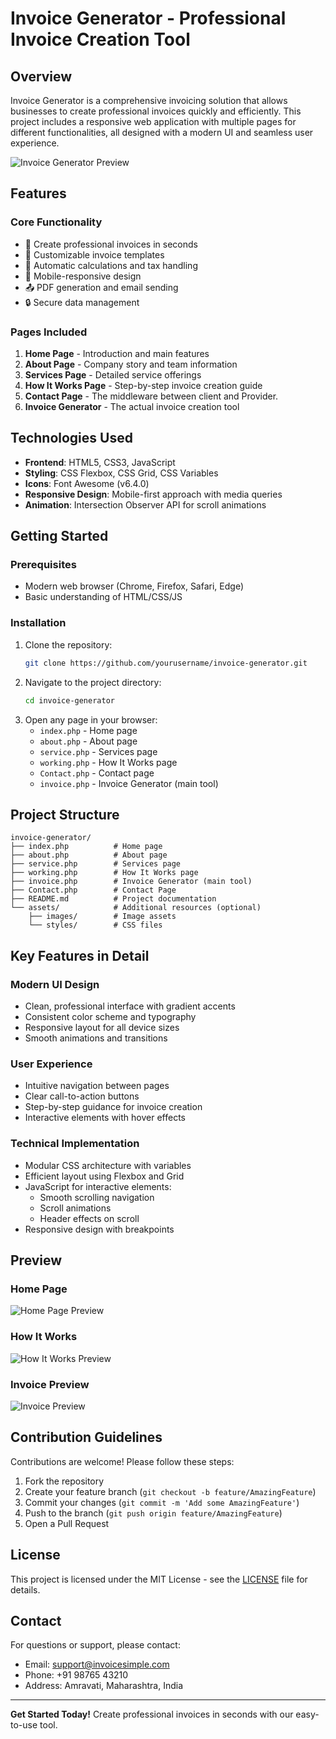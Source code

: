 # Invoice Generator - Professional Invoice Creation Tool

## Overview

Invoice Generator is a comprehensive invoicing solution that allows businesses to create professional invoices quickly and efficiently. This project includes a responsive web application with multiple pages for different functionalities, all designed with a modern UI and seamless user experience.

![Invoice Generator Preview](https://images.unsplash.com/photo-1600880292089-90a7e086ee0c?auto=format&fit=crop&w=1200&h=600&q=80)

## Features

### Core Functionality

- 🚀 Create professional invoices in seconds
- 💼 Customizable invoice templates
- 🔢 Automatic calculations and tax handling
- 📱 Mobile-responsive design
- 📤 PDF generation and email sending
- 🔒 Secure data management

### Pages Included

1. **Home Page** - Introduction and main features
2. **About Page** - Company story and team information
3. **Services Page** - Detailed service offerings
4. **How It Works Page** - Step-by-step invoice creation guide
5. **Contact Page** - The middleware between client and Provider.
6. **Invoice Generator** - The actual invoice creation tool

## Technologies Used

- **Frontend**: HTML5, CSS3, JavaScript
- **Styling**: CSS Flexbox, CSS Grid, CSS Variables
- **Icons**: Font Awesome (v6.4.0)
- **Responsive Design**: Mobile-first approach with media queries
- **Animation**: Intersection Observer API for scroll animations

## Getting Started

### Prerequisites

- Modern web browser (Chrome, Firefox, Safari, Edge)
- Basic understanding of HTML/CSS/JS

### Installation

1. Clone the repository:
   ```bash
   git clone https://github.com/yourusername/invoice-generator.git
   ```
2. Navigate to the project directory:
   ```bash
   cd invoice-generator
   ```
3. Open any page in your browser:
   - `index.php` - Home page
   - `about.php` - About page
   - `service.php` - Services page
   - `working.php` - How It Works page
   - `Contact.php` - Contact page
   - `invoice.php` - Invoice Generator (main tool)

## Project Structure

```
invoice-generator/
├── index.php          # Home page
├── about.php          # About page
├── service.php        # Services page
├── working.php        # How It Works page
├── invoice.php        # Invoice Generator (main tool)
├── Contact.php        # Contact Page
├── README.md          # Project documentation
└── assets/            # Additional resources (optional)
    ├── images/        # Image assets
    └── styles/        # CSS files
```

## Key Features in Detail

### Modern UI Design

- Clean, professional interface with gradient accents
- Consistent color scheme and typography
- Responsive layout for all device sizes
- Smooth animations and transitions

### User Experience

- Intuitive navigation between pages
- Clear call-to-action buttons
- Step-by-step guidance for invoice creation
- Interactive elements with hover effects

### Technical Implementation

- Modular CSS architecture with variables
- Efficient layout using Flexbox and Grid
- JavaScript for interactive elements:
  - Smooth scrolling navigation
  - Scroll animations
  - Header effects on scroll
- Responsive design with breakpoints

## Preview

### Home Page

![Home Page Preview](https://images.unsplash.com/photo-1604594849809-dfedbc827105?auto=format&fit=crop&w=800&h=600&q=80)

### How It Works

![How It Works Preview](https://images.unsplash.com/photo-1552664730-d307ca884978?auto=format&fit=crop&w=800&h=600&q=80)

### Invoice Preview

![Invoice Preview](https://images.unsplash.com/photo-1556742049-0cfed4f6a45d?auto=format&fit=crop&w=800&h=600&q=80)

## Contribution Guidelines

Contributions are welcome! Please follow these steps:

1. Fork the repository
2. Create your feature branch (`git checkout -b feature/AmazingFeature`)
3. Commit your changes (`git commit -m 'Add some AmazingFeature'`)
4. Push to the branch (`git push origin feature/AmazingFeature`)
5. Open a Pull Request

## License

This project is licensed under the MIT License - see the [LICENSE](LICENSE) file for details.

## Contact

For questions or support, please contact:

- Email: support@invoicesimple.com
- Phone: +91 98765 43210
- Address: Amravati, Maharashtra, India

---

**Get Started Today!** Create professional invoices in seconds with our easy-to-use tool.
